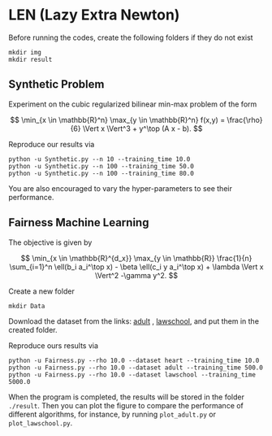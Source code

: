 # LEN (Lazy Extra Newton)

Before running the codes, create the following folders if they do not exist
```
mkdir img
mkdir result
```

## Synthetic Problem

Experiment on the cubic regularized bilinear min-max problem of the form

$$
\min_{x \in \mathbb{R}^n} \max_{y \in \mathbb{R}^n} f(x,y) = \frac{\rho}{6} \Vert x \Vert^3  + y^\top (A x - b).
$$

Reproduce our results via
```
python -u Synthetic.py --n 10 --training_time 10.0
python -u Synthetic.py --n 100 --training_time 50.0
python -u Synthetic.py --n 100 --training_time 80.0
```
You are also encouraged to vary the hyper-parameters to see their performance.

## Fairness Machine Learning 

The objective is given by

$$
    \min_{x \in \mathbb{R}^{d_x}} \max_{y \in \mathbb{R}} \frac{1}{n} \sum_{i=1}^n \ell(b_i a_i^\top x) - \beta \ell(c_i y a_i^\top x) + \lambda \Vert x \Vert^2 -\gamma y^2.
$$

Create a new folder
```
mkdir Data
```
Download the dataset from the links: [adult](https://github.com/7CCLiu/Partial-Quasi-Newton/blob/main/a9a.mat) , [lawschool](https://github.com/7CCLiu/Partial-Quasi-Newton/blob/main/LSTUDENT_DATA1.mat), and put them in the created folder.

Reproduce ours results via
```
python -u Fairness.py --rho 10.0 --dataset heart --training_time 10.0
python -u Fairness.py --rho 10.0 --dataset adult --training_time 500.0
python -u Fairness.py --rho 10.0 --dataset lawschool --training_time 5000.0
```

When the program is completed, the results will be stored in the folder `./result`. Then you can plot the figure to compare the performance of different algorithms, for instance, by running `plot_adult.py` or `plot_lawschool.py`.
